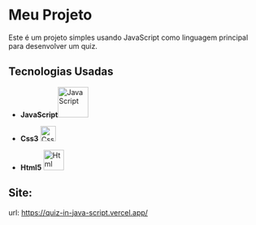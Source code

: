 # Meu Projeto

Este é um projeto simples usando JavaScript como linguagem principal para desenvolver um quiz.

## Tecnologias Usadas

- **JavaScript**<img src="https://www.freepnglogos.com/uploads/javascript-png/javascript-logo-transparent-logo-javascript-images-3.png" alt="JavaScript" width="60">


- **Css3** <img src="https://upload.wikimedia.org/wikipedia/commons/thumb/6/62/CSS3_logo.svg/2048px-CSS3_logo.svg.png" alt="Css" width="30">


- **Html5** <img src="https://icons.veryicon.com/256/System/Plex/Other%20html%205.png" alt="Html" width="40">

## Site:
url: https://quiz-in-java-script.vercel.app/


